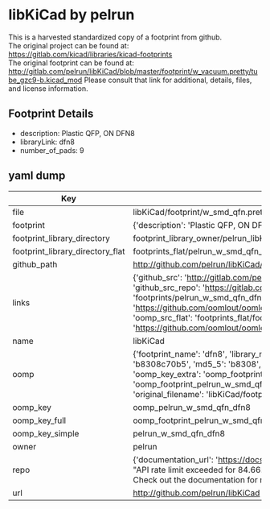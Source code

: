 # libKiCad by pelrun  
This is a harvested standardized copy of a footprint from github.  
The original project can be found at:  
https://gitlab.com/kicad/libraries/kicad-footprints  
The original footprint can be found at:
http://gitlab.com/pelrun/libKiCad/blob/master/footprint/w_vacuum.pretty/tube_gzc9-b.kicad_mod
Please consult that link for additional, details, files, and license information.  
## Footprint Details
* description: Plastic QFP, ON DFN8  
* libraryLink: dfn8  
* number_of_pads: 9  
## yaml dump  
| Key | Value |  
| --- | --- |  
| file | libKiCad/footprint/w_smd_qfn.pretty/dfn8.kicad_mod |  
| footprint | {'description': 'Plastic QFP, ON DFN8', 'libraryLink': 'dfn8', 'number_of_pads': 9} |  
| footprint_library_directory | footprint_library_owner/pelrun_libKiCad |  
| footprint_library_directory_flat | footprints_flat/pelrun_w_smd_qfn_dfn8/working |  
| github_path | http://github.com/pelrun/libKiCad/blob/master/footprint/w_smd_qfn.pretty/dfn8.kicad_mod |  
| links | {'github_src': 'http://gitlab.com/pelrun/libKiCad/blob/master/footprint/w_vacuum.pretty/tube_gzc9-b.kicad_mod', 'github_src_repo': 'https://gitlab.com/kicad/libraries/kicad-footprints', 'oomp_bot': 'footprints/pelrun_w_smd_qfn_dfn8/working', 'oomp_bot_github': 'https://github.com/oomlout/oomlout_oomp_footprint_bot/tree/main/footprints/pelrun_w_smd_qfn_dfn8/working', 'oomp_src_flat': 'footprints_flat/footprints_flat/pelrun_w_smd_qfn_dfn8/working', 'oomp_src_flat_github': 'https://github.com/oomlout/oomlout_oomp_footprint_src/tree/main/footprints_flat/pelrun_w_smd_qfn_dfn8/working'} |  
| name | libKiCad |  
| oomp | {'footprint_name': 'dfn8', 'library_name': 'w_smd_qfn', 'md5': 'b8308c70b521a585e8003ab071bab24d', 'md5_10': 'b8308c70b5', 'md5_5': 'b8308', 'md5_6': 'b8308c', 'oomp_key': 'oomp_pelrun_w_smd_qfn_dfn8', 'oomp_key_extra': 'oomp_footprint_pelrun_w_smd_qfn_dfn8', 'oomp_key_full': 'oomp_footprint_pelrun_w_smd_qfn_dfn8_b8308c', 'oomp_key_simple': 'pelrun_w_smd_qfn_dfn8', 'original_filename': 'libKiCad/footprint/w_smd_qfn.pretty/dfn8.kicad_mod', 'owner_name': 'pelrun'} |  
| oomp_key | oomp_pelrun_w_smd_qfn_dfn8 |  
| oomp_key_full | oomp_footprint_pelrun_w_smd_qfn_dfn8 |  
| oomp_key_simple | pelrun_w_smd_qfn_dfn8 |  
| owner | pelrun |  
| repo | {'documentation_url': 'https://docs.github.com/rest/overview/resources-in-the-rest-api#rate-limiting', 'message': "API rate limit exceeded for 84.66.173.59. (But here's the good news: Authenticated requests get a higher rate limit. Check out the documentation for more details.)"} |  
| url | http://github.com/pelrun/libKiCad |  

